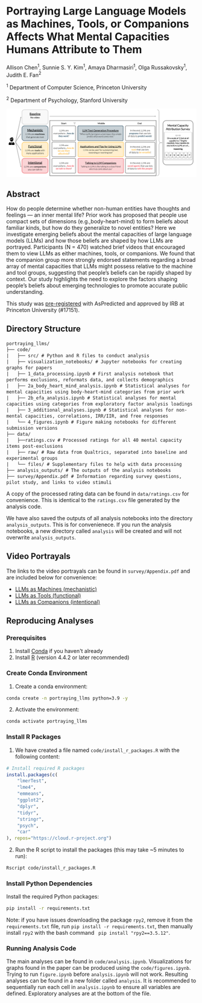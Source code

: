 # Portraying Large Language Models as Machines, Tools, or Companions Affects What Mental Capacities Humans Attribute to Them

Allison Chen<sup>1</sup>, Sunnie S. Y. Kim<sup>1</sup>, Amaya Dharmasiri<sup>1</sup>, Olga Russakovsky<sup>1</sup>, Judith E. Fan<sup>2</sup>

<sup>1</sup> Department of Computer Science, Princeton University

<sup>2</sup> Department of Psychology, Stanford University

![Teaser photo of experimental setup. Participants are assigned to one of four conditions where they watch videos portraying LLMs as machines, tools, or companions, or watch no video. Then all participants take the same mental capacity attribution survey](./teaser.png)

## Abstract

How do people determine whether non-human entities have thoughts and feelings — an inner mental life? Prior work has proposed that people use compact sets of dimensions (e.g.,body-heart-mind) to form beliefs about familiar kinds, but how do they generalize to novel entities? Here we investigate emerging beliefs about the mental capacities of large language models (LLMs) and how those beliefs are shaped by how LLMs are portrayed. Participants (N = 470) watched brief videos that encouraged them to view LLMs as either machines, tools, or companions. We found that the companion group more strongly endorsed statements regarding a broad array of mental capacities that LLMs might possess relative to the machine and tool groups, suggesting that people’s beliefs can be rapidly shaped by context. Our study highlights the need to explore the factors shaping people’s beliefs about emerging technologies to promote accurate public understanding.

This study was [pre-registered](https://aspredicted.org/vgdm-gjrm.pdf) with AsPredicted and approved by IRB at Princeton University (#17151).

## Directory Structure

```
portraying_llms/
├── code/
|   ├── src/ # Python and R files to conduct analysis
|   ├── visualization_notebooks/ # Jupyter notebooks for creating graphs for papers
|   ├── 1_data_processing.ipynb # First analysis notebook that performs exclusions, reformats data, and collects demographics
|   ├── 2a_body_heart_mind_analysis.ipynb # Statistical analyses for mental capacities using body-heart-mind categories from prior work
|   ├── 2b_efa_analysis.ipynb # Statistical analyses for mental capacities using categories from exploratory factor analysis loadings
|   ├── 3_additional_analyses.ipynb # Statistical analyses for non-mental capacities, correlations, IRR/IIR, and free responses
|   └── 4_figures.ipynb # Figure making notebooks for different submission versions
├── data/
|   ├──ratings.csv # Processed ratings for all 40 mental capacity items post-exclusions
|   ├── raw/ # Raw data from Qualtrics, separated into baseline and experimental groups
|   └── files/ # Supplementary files to help with data processing
├── analysis_outputs/ # The outputs of the analysis notebooks
├── survey/Appendix.pdf # Information regarding survey questions, pilot study, and links to video stimuli
```

A copy of the processed rating data can be found in `data/ratings.csv` for convenience. This is identical to the `ratings.csv` file generated by the analysis code.

We have also saved the outputs of all analysis notebooks into the directory `analysis_outputs`. This is for convenienece. If you run the analysis notebooks, a new directory called `analysis` will be created and will not overwrite `analysis_outputs`.

## Video Portrayals

The links to the video portrayals can be found in `survey/Appendix.pdf` and are included below for convenience:
* [LLMs as Machines (mechanistic)](https://youtube.com/playlist?list=PLdFjRbvbdvc3frsh-UWPrK_26K5YVSHB5&si=dT0koer5QVO4Jx1q)
* [LLMs as Tools (functional)](https://youtube.com/playlist?list=PLdFjRbvbdvc1wgwDhqVm1x7iicg_7bBgB&si=294TdggUhNgepjQ_)
* [LLMs as Companions (intentional)](https://youtube.com/playlist?list=PLdFjRbvbdvc1p2aC6gUaCXAQzkphFARPo&si=3YqTaHb4W0Qo7Ah-)

## Reproducing Analyses

### Prerequisites

1. Install [Conda](https://docs.conda.io/projects/conda/en/latest/user-guide/install/index.html) if you haven't already
2. Install [R](https://cran.r-project.org/) (version 4.4.2 or later recommended)

### Create Conda Environment

1. Create a conda environment:
```bash
conda create -n portraying_llms python=3.9 -y
```

2. Activate the environment:
```bash
conda activate portraying_llms
```

### Install R Packages

1. We have created a file named `code/install_r_packages.R` with the following content:
```R
# Install required R packages
install.packages(c(
    "lmerTest",
    "lme4",
    "emmeans",
    "ggplot2",
    "dplyr",
    "tidyr",
    "stringr",
    "psych",
    "car"
), repos="https://cloud.r-project.org")
```

2. Run the R script to install the packages (this may take ~5 minutes to run):
```bash
Rscript code/install_r_packages.R
```

### Install Python Dependencies

Install the required Python packages:
```bash
pip install -r requirements.txt
```

Note: if you have issues downloading the package `rpy2`, remove it from the     `requirements.txt` file, run `pip install -r requirements.txt`, then manually install `rpy2` with the bash command ` pip install "rpy2==3.5.12"`.

### Running Analysis Code

The main analyses can be found in `code/analysis.ipynb`. Visualizations for graphs found in the paper can be produced using the `code/figures.ipynb`. Trying to run `figure.ipynb` before `analysis.ipynb` will not work. Resulting analyses can be found in a new folder called `analysis`. It is recommended to sequentially run each cell in `analysis.ipynb` to ensure all variables are defined. Exploratory analyses are at the bottom of the file.

